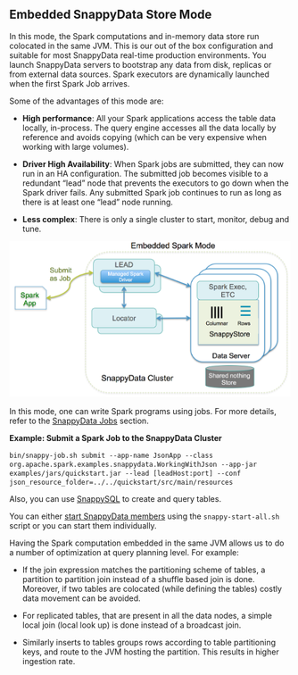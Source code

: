 <a id="embeddedmode"></a>
## Embedded SnappyData Store Mode
In this mode, the Spark computations and in-memory data store run colocated in the same JVM. This is our out of the box configuration and suitable for most SnappyData real-time production environments. You launch SnappyData servers to bootstrap any data from disk, replicas or from external data sources.
Spark executors are dynamically launched when the first Spark Job arrives.

Some of the advantages of this mode are:

* **High performance**: All your Spark applications access the table data locally, in-process. The query engine accesses all the data locally by reference and avoids copying (which can be very expensive when working with large volumes).

* **Driver High Availability**: When Spark jobs are submitted, they can now run in an HA configuration. The submitted job becomes visible to a redundant “lead” node that prevents the executors to go down when the Spark driver fails. Any submitted Spark job continues to run as long as there is at least one “lead” node running.

* **Less complex**: There is only a single cluster to start, monitor, debug and tune.

![Embedded Mode](../Images/SnappyEmbeddedMode.png)

In this mode, one can write Spark programs using jobs. For more details, refer to the [SnappyData Jobs](../programming_guide.md#snappydata-jobs) section.

**Example: Submit a Spark Job to the SnappyData Cluster**
```
bin/snappy-job.sh submit --app-name JsonApp --class org.apache.spark.examples.snappydata.WorkingWithJson --app-jar examples/jars/quickstart.jar --lead [leadHost:port] --conf json_resource_folder=../../quickstart/src/main/resources
```

Also, you can use [SnappySQL](../howto.md#howto-snappyShell) to create and query tables.

You can either [start SnappyData members](../install.md) using the `snappy-start-all.sh` script or you can start them individually.

Having the Spark computation embedded in the same JVM allows us to do a number of optimization at query planning level. For example:

* If the join expression matches the partitioning scheme of tables, a partition to partition join instead of a shuffle based join is done. </br> Moreover, if two tables are colocated (while defining the tables) costly data movement can be avoided.

* For replicated tables, that are present in all the data nodes, a simple local join (local look up)  is done instead of a broadcast join.

* Similarly inserts to tables groups rows according to table partitioning keys, and route to the JVM hosting the partition. This results in higher ingestion rate.

